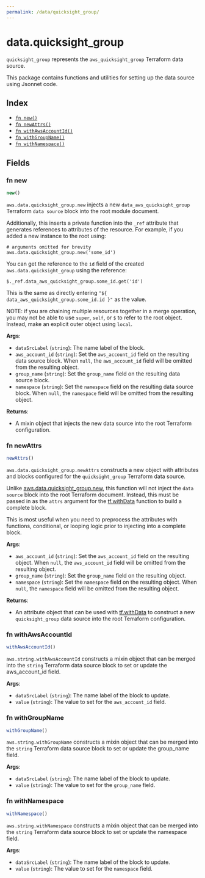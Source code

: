 ```yaml
---
permalink: /data/quicksight_group/
---
```


# data.quicksight_group

`quicksight_group` represents the `aws_quicksight_group` Terraform data source.



This package contains functions and utilities for setting up the data source using Jsonnet code.


## Index

* [`fn new()`](#fn-new)
* [`fn newAttrs()`](#fn-newattrs)
* [`fn withAwsAccountId()`](#fn-withawsaccountid)
* [`fn withGroupName()`](#fn-withgroupname)
* [`fn withNamespace()`](#fn-withnamespace)

## Fields

### fn new

```ts
new()
```


`aws.data.quicksight_group.new` injects a new `data_aws_quicksight_group` Terraform `data source`
block into the root module document.

Additionally, this inserts a private function into the `_ref` attribute that generates references to attributes of the
resource. For example, if you added a new instance to the root using:

    # arguments omitted for brevity
    aws.data.quicksight_group.new('some_id')

You can get the reference to the `id` field of the created `aws.data.quicksight_group` using the reference:

    $._ref.data_aws_quicksight_group.some_id.get('id')

This is the same as directly entering `"${ data_aws_quicksight_group.some_id.id }"` as the value.

NOTE: if you are chaining multiple resources together in a merge operation, you may not be able to use `super`, `self`,
or `$` to refer to the root object. Instead, make an explicit outer object using `local`.

**Args**:
  - `dataSrcLabel` (`string`): The name label of the block.
  - `aws_account_id` (`string`): Set the `aws_account_id` field on the resulting data source block. When `null`, the `aws_account_id` field will be omitted from the resulting object.
  - `group_name` (`string`): Set the `group_name` field on the resulting data source block.
  - `namespace` (`string`): Set the `namespace` field on the resulting data source block. When `null`, the `namespace` field will be omitted from the resulting object.

**Returns**:
- A mixin object that injects the new data source into the root Terraform configuration.


### fn newAttrs

```ts
newAttrs()
```


`aws.data.quicksight_group.newAttrs` constructs a new object with attributes and blocks configured for the `quicksight_group`
Terraform data source.

Unlike [aws.data.quicksight_group.new](#fn-new), this function will not inject the `data source`
block into the root Terraform document. Instead, this must be passed in as the `attrs` argument for the
[tf.withData](https://github.com/tf-libsonnet/core/tree/main/docs#fn-withdata) function to build a complete block.

This is most useful when you need to preprocess the attributes with functions, conditional, or looping logic prior to
injecting into a complete block.

**Args**:
  - `aws_account_id` (`string`): Set the `aws_account_id` field on the resulting object. When `null`, the `aws_account_id` field will be omitted from the resulting object.
  - `group_name` (`string`): Set the `group_name` field on the resulting object.
  - `namespace` (`string`): Set the `namespace` field on the resulting object. When `null`, the `namespace` field will be omitted from the resulting object.

**Returns**:
  - An attribute object that can be used with [tf.withData](https://github.com/tf-libsonnet/core/tree/main/docs#fn-withdata) to construct a new `quicksight_group` data source into the root Terraform configuration.


### fn withAwsAccountId

```ts
withAwsAccountId()
```

`aws.string.withAwsAccountId` constructs a mixin object that can be merged into the `string`
Terraform data source block to set or update the aws_account_id field.



**Args**:
  - `dataSrcLabel` (`string`): The name label of the block to update.
  - `value` (`string`): The value to set for the `aws_account_id` field.


### fn withGroupName

```ts
withGroupName()
```

`aws.string.withGroupName` constructs a mixin object that can be merged into the `string`
Terraform data source block to set or update the group_name field.



**Args**:
  - `dataSrcLabel` (`string`): The name label of the block to update.
  - `value` (`string`): The value to set for the `group_name` field.


### fn withNamespace

```ts
withNamespace()
```

`aws.string.withNamespace` constructs a mixin object that can be merged into the `string`
Terraform data source block to set or update the namespace field.



**Args**:
  - `dataSrcLabel` (`string`): The name label of the block to update.
  - `value` (`string`): The value to set for the `namespace` field.
